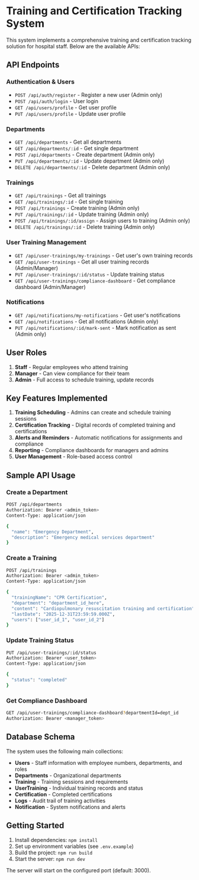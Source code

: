 # Training and Certification Tracking System

This system implements a comprehensive training and certification tracking solution for hospital staff. Below are the available APIs:

## API Endpoints

### Authentication & Users
- `POST /api/auth/register` - Register a new user (Admin only)
- `POST /api/auth/login` - User login
- `GET /api/users/profile` - Get user profile
- `PUT /api/users/profile` - Update user profile

### Departments
- `GET /api/departments` - Get all departments
- `GET /api/departments/:id` - Get single department
- `POST /api/departments` - Create department (Admin only)
- `PUT /api/departments/:id` - Update department (Admin only)
- `DELETE /api/departments/:id` - Delete department (Admin only)

### Trainings
- `GET /api/trainings` - Get all trainings
- `GET /api/trainings/:id` - Get single training
- `POST /api/trainings` - Create training (Admin only)
- `PUT /api/trainings/:id` - Update training (Admin only)
- `POST /api/trainings/:id/assign` - Assign users to training (Admin only)
- `DELETE /api/trainings/:id` - Delete training (Admin only)

### User Training Management
- `GET /api/user-trainings/my-trainings` - Get user's own training records
- `GET /api/user-trainings` - Get all user training records (Admin/Manager)
- `PUT /api/user-trainings/:id/status` - Update training status
- `GET /api/user-trainings/compliance-dashboard` - Get compliance dashboard (Admin/Manager)

### Notifications
- `GET /api/notifications/my-notifications` - Get user's notifications
- `GET /api/notifications` - Get all notifications (Admin only)
- `PUT /api/notifications/:id/mark-sent` - Mark notification as sent (Admin only)

## User Roles

1. **Staff** - Regular employees who attend training
2. **Manager** - Can view compliance for their team
3. **Admin** - Full access to schedule training, update records

## Key Features Implemented

1. **Training Scheduling** - Admins can create and schedule training sessions
2. **Certification Tracking** - Digital records of completed training and certifications
3. **Alerts and Reminders** - Automatic notifications for assignments and compliance
4. **Reporting** - Compliance dashboards for managers and admins
5. **User Management** - Role-based access control

## Sample API Usage

### Create a Department
```bash
POST /api/departments
Authorization: Bearer <admin_token>
Content-Type: application/json

{
  "name": "Emergency Department",
  "description": "Emergency medical services department"
}
```

### Create a Training
```bash
POST /api/trainings
Authorization: Bearer <admin_token>
Content-Type: application/json

{
  "trainingName": "CPR Certification",
  "department": "department_id_here",
  "content": "Cardiopulmonary resuscitation training and certification",
  "lastDate": "2025-12-31T23:59:59.000Z",
  "users": ["user_id_1", "user_id_2"]
}
```

### Update Training Status
```bash
PUT /api/user-trainings/:id/status
Authorization: Bearer <user_token>
Content-Type: application/json

{
  "status": "completed"
}
```

### Get Compliance Dashboard
```bash
GET /api/user-trainings/compliance-dashboard?departmentId=dept_id
Authorization: Bearer <manager_token>
```

## Database Schema

The system uses the following main collections:
- **Users** - Staff information with employee numbers, departments, and roles
- **Departments** - Organizational departments
- **Training** - Training sessions and requirements
- **UserTraining** - Individual training records and status
- **Certification** - Completed certifications
- **Logs** - Audit trail of training activities
- **Notification** - System notifications and alerts

## Getting Started

1. Install dependencies: `npm install`
2. Set up environment variables (see `.env.example`)
3. Build the project: `npm run build`
4. Start the server: `npm run dev`

The server will start on the configured port (default: 3000).
